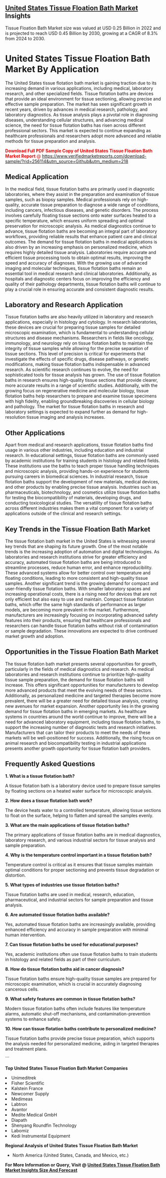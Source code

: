<h2><a href="https://www.verifiedmarketreports.com/download-sample/?rid=256114&amp;utm_source=Github&amp;utm_medium=218" target="_blank">United States Tissue Floation Bath Market</a> Insights</h2><p>Tissue Floation Bath Market size was valued at USD 0.25 Billion in 2022 and is projected to reach USD 0.45 Billion by 2030, growing at a CAGR of 8.3% from 2024 to 2030.</p><p> <h1>United States Tissue Floation Bath Market By Application</h1> <p>The United States tissue flotation bath market is gaining traction due to its increasing demand in various applications, including medical, laboratory research, and other specialized fields. Tissue flotation baths are devices that provide an ideal environment for tissue sectioning, allowing precise and effective sample preparation. The market has seen significant growth in recent years, driven by advances in medical research, pathology, and laboratory diagnostics. As tissue analysis plays a pivotal role in diagnosing diseases, understanding cellular structures, and advancing medical science, the need for tissue flotation baths has risen across different professional sectors. This market is expected to continue expanding as healthcare professionals and researchers adopt more advanced and reliable methods for tissue preparation and analysis. <p><span class=""><span style="color: #ff0000;"><strong>Download Full PDF Sample Copy of United States Tissue Floation Bath Market Report</strong> @ </span><a href="https://www.verifiedmarketreports.com/download-sample/?rid=256114&amp;utm_source=Github&amp;utm_medium=218" target="_blank">https://www.verifiedmarketreports.com/download-sample/?rid=256114&amp;utm_source=Github&amp;utm_medium=218</a></span></p></p> <h2>Medical Application</h2> <p>In the medical field, tissue flotation baths are primarily used in diagnostic laboratories, where they assist in the preparation and examination of tissue samples, such as biopsy samples. Medical professionals rely on high-quality, accurate tissue preparation to diagnose a wide range of conditions, including cancers, infectious diseases, and genetic disorders. The process involves carefully floating tissue sections onto water surfaces heated to a specific temperature, which ensures uniform spreading and optimal preservation for microscopic analysis. As medical diagnostics continue to advance, tissue flotation baths are becoming an integral part of laboratory workflows, providing reliable results that enhance patient care and clinical outcomes. The demand for tissue flotation baths in medical applications is also driven by an increasing emphasis on personalized medicine, which requires highly detailed tissue analysis. Laboratories require accurate and efficient tissue processing tools to obtain optimal results, improving the speed and accuracy of diagnoses. With the growing use of advanced imaging and molecular techniques, tissue flotation baths remain an essential tool in medical research and clinical laboratories. Additionally, as hospitals and diagnostic centers focus on improving the efficiency and quality of their pathology departments, tissue flotation baths will continue to play a crucial role in ensuring accurate and consistent diagnostic results.</p> <h2>Laboratory and Research Application</h2> <p>Tissue flotation baths are also heavily utilized in laboratory and research applications, especially in histology and cytology. In research laboratories, these devices are crucial for preparing tissue samples for detailed microscopic examination, which is fundamental to understanding cellular structures and disease mechanisms. Researchers in fields like oncology, immunology, and neurology rely on tissue flotation baths to maintain the integrity of tissue samples while allowing for the precise separation of tissue sections. This level of precision is critical for experiments that investigate the effects of specific drugs, disease pathways, or genetic modifications, making tissue flotation baths indispensable in advanced research. As scientific research continues to evolve, the need for sophisticated tools for tissue analysis has grown. The use of tissue flotation baths in research ensures high-quality tissue sections that provide clearer, more accurate results in a range of scientific studies. Additionally, with the growing focus on regenerative medicine and molecular biology, tissue flotation baths help researchers to prepare and examine tissue specimens with high fidelity, enabling groundbreaking discoveries in cellular biology and pathology. The market for tissue flotation baths in research and laboratory settings is expected to expand further as demand for high-resolution tissue imaging and analysis increases.</p> <h2>Other Applications</h2> <p>Apart from medical and research applications, tissue flotation baths find usage in various other industries, including education and industrial research. In educational settings, tissue flotation baths are commonly used by academic institutions for training students in histology and related fields. These institutions use the baths to teach proper tissue handling techniques and microscopic analysis, providing hands-on experience for students pursuing careers in biomedical sciences. In industrial research, tissue flotation baths support the development of new materials, medical devices, and other products by enabling precise tissue analysis. Industries such as pharmaceuticals, biotechnology, and cosmetics utilize tissue flotation baths for testing the biocompatibility of materials, developing drugs, and conducting toxicological studies. The versatility of tissue flotation baths across different industries makes them a vital component for a variety of applications outside of the clinical and research settings.</p> <h2>Key Trends in the Tissue Floation Bath Market</h2> <p>The tissue flotation bath market in the United States is witnessing several key trends that are shaping its future growth. One of the most notable trends is the increasing adoption of automation and digital technologies. As laboratories and research institutions strive for greater efficiency and accuracy, automated tissue flotation baths are being introduced to streamline processes, reduce human error, and enhance reproducibility. These advanced systems allow for better control over temperature and floating conditions, leading to more consistent and high-quality tissue samples. Another significant trend is the growing demand for compact and user-friendly tissue flotation baths. With smaller laboratory spaces and increasing operational costs, there is a rising need for devices that are not only efficient but also easy to use and maintain. Compact tissue flotation baths, which offer the same high standards of performance as larger models, are becoming more prevalent in the market. Furthermore, manufacturers are increasingly focusing on incorporating advanced safety features into their products, ensuring that healthcare professionals and researchers can handle tissue flotation baths without risk of contamination or sample degradation. These innovations are expected to drive continued market growth and adoption.</p> <h2>Opportunities in the Tissue Floation Bath Market</h2> <p>The tissue flotation bath market presents several opportunities for growth, particularly in the fields of medical diagnostics and research. As medical laboratories and research institutions continue to prioritize high-quality tissue sample preparation, the demand for tissue flotation baths will increase. This offers significant opportunities for manufacturers to develop more advanced products that meet the evolving needs of these sectors. Additionally, as personalized medicine and targeted therapies become more prevalent, there will be a greater need for detailed tissue analysis, creating new avenues for market expansion. Another opportunity lies in the growing demand for tissue flotation baths in emerging markets. As healthcare systems in countries around the world continue to improve, there will be a need for advanced laboratory equipment, including tissue flotation baths, to support the increasing number of diagnostic tests and research initiatives. Manufacturers that can tailor their products to meet the needs of these markets will be well-positioned for success. Additionally, the rising focus on animal research and biocompatibility testing in industrial applications presents another growth opportunity for tissue flotation bath providers.</p> <h2>Frequently Asked Questions</h2> <p><strong>1. What is a tissue flotation bath?</strong></p> <p>A tissue flotation bath is a laboratory device used to prepare tissue samples by floating sections on a heated water surface for microscopic analysis.</p> <p><strong>2. How does a tissue flotation bath work?</strong></p> <p>The device heats water to a controlled temperature, allowing tissue sections to float on the surface, helping to flatten and spread the samples evenly.</p> <p><strong>3. What are the main applications of tissue flotation baths?</strong></p> <p>The primary applications of tissue flotation baths are in medical diagnostics, laboratory research, and various industrial sectors for tissue analysis and sample preparation.</p> <p><strong>4. Why is the temperature control important in a tissue flotation bath?</strong></p> <p>Temperature control is critical as it ensures that tissue samples maintain optimal conditions for proper sectioning and prevents tissue degradation or distortion.</p> <p><strong>5. What types of industries use tissue flotation baths?</strong></p> <p>Tissue flotation baths are used in medical, research, education, pharmaceutical, and industrial sectors for sample preparation and tissue analysis.</p> <p><strong>6. Are automated tissue flotation baths available?</strong></p> <p>Yes, automated tissue flotation baths are increasingly available, providing enhanced efficiency and accuracy in sample preparation with minimal human intervention.</p> <p><strong>7. Can tissue flotation baths be used for educational purposes?</strong></p> <p>Yes, academic institutions often use tissue flotation baths to train students in histology and related fields as part of their curriculum.</p> <p><strong>8. How do tissue flotation baths aid in cancer diagnosis?</strong></p> <p>Tissue flotation baths ensure high-quality tissue samples are prepared for microscopic examination, which is crucial in accurately diagnosing cancerous cells.</p> <p><strong>9. What safety features are common in tissue flotation baths?</strong></p> <p>Modern tissue flotation baths often include features like temperature alarms, automatic shut-off mechanisms, and contamination-prevention systems to enhance safety.</p> <p><strong>10. How can tissue flotation baths contribute to personalized medicine?</strong></p> <p>Tissue flotation baths provide precise tissue preparation, which supports the analysis needed for personalized medicine, aiding in targeted therapies and treatment plans.</p> ```</p><p><strong>Top United States Tissue Floation Bath Market Companies</strong></p><div data-test-id=""><p><li>Unimeditrek</li><li> Fisher Scientific</li><li> Kalstein France</li><li> Newcomer Supply</li><li> Medimeas</li><li> Labtron</li><li> Avantor</li><li> Medite Medical GmbH</li><li> Diapath</li><li> Shenyang Roundfin Technology</li><li> Labomiz</li><li> Kedi Instrumental Equipment</li></p><div><strong>Regional Analysis of&nbsp;United States Tissue Floation Bath Market</strong></div><ul><li dir="ltr"><p dir="ltr">North America&nbsp;(United States, Canada, and Mexico, etc.)</p></li></ul><p><strong>For More Information or Query, Visit @&nbsp;</strong><strong><a href="https://www.verifiedmarketreports.com/product/tissue-floation-bath-market/?utm_source=Github&amp;utm_medium=218" target="_blank">United States Tissue Floation Bath Market Insights Size And Forecast</a></strong></p></div>
